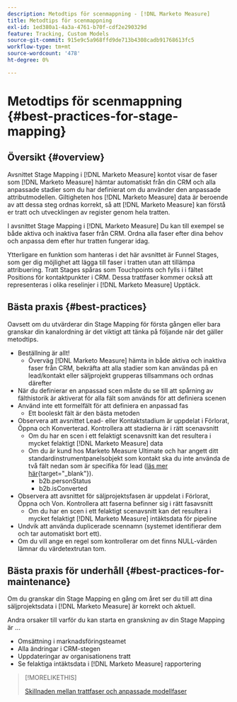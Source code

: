 ```yaml
---
description: Metodtips för scenmappning - [!DNL Marketo Measure]
title: Metodtips för scenmappning
exl-id: 1ed380a1-4a3a-4761-b70f-cdf2e290329d
feature: Tracking, Custom Models
source-git-commit: 915e9c5a968ffd9de713b4308cadb91768613fc5
workflow-type: tm+mt
source-wordcount: '478'
ht-degree: 0%

---
```


# Metodtips för scenmappning {#best-practices-for-stage-mapping}

## Översikt {#overview}

Avsnittet Stage Mapping i [!DNL Marketo Measure] kontot visar de faser som [!DNL Marketo Measure] hämtar automatiskt från din CRM och alla anpassade stadier som du har definierat om du använder den anpassade attributmodellen. Giltigheten hos [!DNL Marketo Measure] data är beroende av att dessa steg ordnas korrekt, så att [!DNL Marketo Measure] kan förstå er tratt och utvecklingen av register genom hela tratten.

I avsnittet Stage Mapping i [!DNL Marketo Measure] Du kan till exempel se både aktiva och inaktiva faser från CRM. Ordna alla faser efter dina behov och anpassa dem efter hur tratten fungerar idag.

Ytterligare en funktion som hanteras i det här avsnittet är Funnel Stages, som ger dig möjlighet att lägga till faser i tratten utan att tillämpa attribuering. Tratt Stages spåras som Touchpoints och fylls i i fältet Positions för kontaktpunkter i CRM. Dessa trattfaser kommer också att representeras i olika reselinjer i [!DNL Marketo Measure] Upptäck.

## Bästa praxis {#best-practices}

Oavsett om du utvärderar din Stage Mapping för första gången eller bara granskar din kanalordning är det viktigt att tänka på följande när det gäller metodtips.

* Beställning är allt!
   * Överväg [!DNL Marketo Measure] hämta in både aktiva och inaktiva faser från CRM, bekräfta att alla stadier som kan användas på en lead/kontakt eller säljprojekt grupperas tillsammans och ordnas därefter
* När du definierar en anpassad scen måste du se till att spårning av fälthistorik är aktiverat för alla fält som används för att definiera scenen
* Använd inte ett formelfält för att definiera en anpassad fas
   * Ett booleskt fält är den bästa metoden
* Observera att avsnittet Lead- eller Kontaktstadium är uppdelat i Förlorat, Öppna och Konverterad. Kontrollera att stadierna är i rätt scenavsnitt
   * Om du har en scen i ett felaktigt scenavsnitt kan det resultera i mycket felaktigt [!DNL Marketo Measure] data
   * Om du är kund hos Marketo Measure Ultimate och har angett ditt standardinstrumentpanelsobjekt som kontakt ska du inte använda de två fält nedan som är specifika för lead ([läs mer här](/help/marketo-measure-ultimate/data-integrity-requirement.md){target="_blank"}).
      * b2b.personStatus
      * b2b.isConverted
* Observera att avsnittet för säljprojektsfasen är uppdelat i Förlorat, Öppna och Von. Kontrollera att faserna befinner sig i rätt fasavsnitt
   * Om du har en scen i ett felaktigt scenavsnitt kan det resultera i mycket felaktigt [!DNL Marketo Measure] intäktsdata för pipeline
* Undvik att använda duplicerade scennamn (systemet identifierar dem och tar automatiskt bort ett).
* Om du vill ange en regel som kontrollerar om det finns NULL-värden lämnar du värdetextrutan tom.

## Bästa praxis för underhåll {#best-practices-for-maintenance}

Om du granskar din Stage Mapping en gång om året ser du till att dina säljprojektsdata i [!DNL Marketo Measure] är korrekt och aktuell.

Andra orsaker till varför du kan starta en granskning av din Stage Mapping är ...

* Omsättning i marknadsföringsteamet
* Alla ändringar i CRM-stegen
* Uppdateringar av organisationens tratt
* Se felaktiga intäktsdata i [!DNL Marketo Measure] rapportering

>[!MORELIKETHIS]
>
>[Skillnaden mellan trattfaser och anpassade modellfaser](/help/advanced-marketo-measure-features/custom-attribution-models/custom-attribution-model-and-setup.md#the-difference-between-funnel-stages-and-custom-model-stages)
